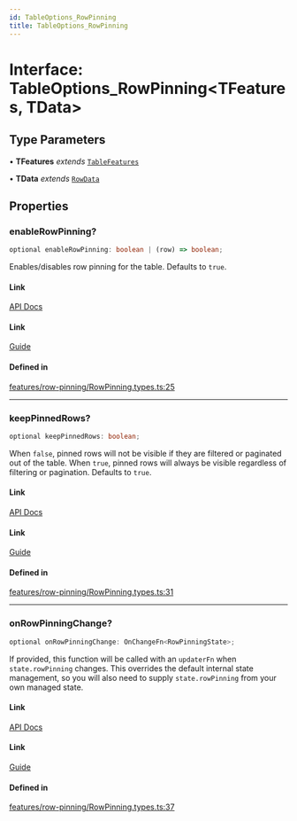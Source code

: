 ```yaml
---
id: TableOptions_RowPinning
title: TableOptions_RowPinning
---
```


# Interface: TableOptions\_RowPinning\<TFeatures, TData\>

## Type Parameters

• **TFeatures** *extends* [`TableFeatures`](../type-aliases/tablefeatures.md)

• **TData** *extends* [`RowData`](../type-aliases/rowdata.md)

## Properties

### enableRowPinning?

```ts
optional enableRowPinning: boolean | (row) => boolean;
```

Enables/disables row pinning for the table. Defaults to `true`.

#### Link

[API Docs](https://tanstack.com/table/v8/docs/api/features/row-pinning#enablerowpinning)

#### Link

[Guide](https://tanstack.com/table/v8/docs/guide/row-pinning)

#### Defined in

[features/row-pinning/RowPinning.types.ts:25](https://github.com/TanStack/table/blob/main/packages/table-core/src/features/row-pinning/RowPinning.types.ts#L25)

***

### keepPinnedRows?

```ts
optional keepPinnedRows: boolean;
```

When `false`, pinned rows will not be visible if they are filtered or paginated out of the table. When `true`, pinned rows will always be visible regardless of filtering or pagination. Defaults to `true`.

#### Link

[API Docs](https://tanstack.com/table/v8/docs/api/features/row-pinning#keeppinnedrows)

#### Link

[Guide](https://tanstack.com/table/v8/docs/guide/row-pinning)

#### Defined in

[features/row-pinning/RowPinning.types.ts:31](https://github.com/TanStack/table/blob/main/packages/table-core/src/features/row-pinning/RowPinning.types.ts#L31)

***

### onRowPinningChange?

```ts
optional onRowPinningChange: OnChangeFn<RowPinningState>;
```

If provided, this function will be called with an `updaterFn` when `state.rowPinning` changes. This overrides the default internal state management, so you will also need to supply `state.rowPinning` from your own managed state.

#### Link

[API Docs](https://tanstack.com/table/v8/docs/api/features/row-pinning#onrowpinningchange)

#### Link

[Guide](https://tanstack.com/table/v8/docs/guide/onrowpinningchange)

#### Defined in

[features/row-pinning/RowPinning.types.ts:37](https://github.com/TanStack/table/blob/main/packages/table-core/src/features/row-pinning/RowPinning.types.ts#L37)
